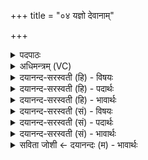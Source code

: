 +++
title = "०४ यज्ञो देवानाम्"

+++
<details><summary>पदपाठः</summary>

य॒ज्ञः। दे॒वाना॑म्। प्रति॑। ए॒ति॒। सु॒म्नम्। आदि॑त्यासः। भव॑त। मृ॒ड॒यन्तः॑। आ। वः॒। अ॒र्वाची॑। सु॒म॒तिरिति॑ सुऽम॒तिः। व॒वृ॒त्या॒त्। अ॒ꣳहोः। चि॒त्। या। व॒रि॒वो॒वित्त॒रेति॑ वरिवो॒वित्ऽत॑रा। अस॑त्। आ॒दि॒त्येभ्यः। त्वा॒। ४।
</details>

<details><summary>अधिमन्त्रम् (VC)</summary>

- आदित्यो गृहपतिर्देवताः
- कुत्स ऋषिः
- निचृद् जगती
- निषादः
</details>

<details><summary>दयानन्द-सरस्वती (हि) - विषयः</summary>

फिर भी गृहाश्रम का विषय अगले मन्त्र में कहा है ॥
</details>

<details><summary>दयानन्द-सरस्वती (हि) - पदार्थः</summary>

पदार्थान्वयभाषाः -  हे (आदित्यासः) सूर्य्यलोकों के समान विद्या आदि शुभ गुणों से प्रकाशमान ! आप जो (देवानाम्) विद्वान् (वः) आप लोगों का यह (यज्ञः) स्त्रीपुरुषों के वर्त्तने योग्य गृहाश्रम व्यवहार (सुम्नम्) सुख को (प्रति) (एति) निश्चय करके प्राप्त करता है और (या) जो (अंहोः) गृहाश्रम के सुख को सिद्ध करनेवाली (अर्वाची) अच्छी शिक्षा और विद्याभ्यास के पीछे विज्ञानप्राप्ति का हेतु (वरिवोवित्तरा) सत्यव्यवहार का निरन्तर विज्ञान देनेवाली आप लोगों की (सुमतिः) श्रेष्ठ बुद्धि, श्रेष्ठ मार्ग में (आ) निरन्तर (ववृत्यात्) प्रवृत्त होवे, जो (आदित्येभ्यः) आप्त विद्वानों से उत्तम विद्या और शिक्षा जो (त्वा) तुझ को (असत्) प्राप्त हो, (चित्) उस बुद्धि से ही युक्त हम दोनों स्त्री-पुरुष को (मृडयन्तः) सदा सुख देते (भवत) रहिये ॥४॥
</details>

<details><summary>दयानन्द-सरस्वती (हि) - भावार्थः</summary>

भावार्थभाषाः -  विवाह करके स्त्रीपुरुषों को चाहिये कि जिस-जिस काम से विद्या, अच्छी शिक्षा, बुद्धि, धन, सुहृद्भाव और परोपकार बढ़े, उस कर्म का सेवन अवश्य किया करें ॥४॥
</details>

<details><summary>दयानन्द-सरस्वती (सं) - विषयः</summary>

पुनर्गृहाश्रमविषयमाह ॥
</details>

<details><summary>दयानन्द-सरस्वती (सं) - पदार्थः</summary>

पदार्थान्वयभाषाः -  हे आदित्यासः ! यूयं देवानां वो युष्माकं यो गृहाश्रमाख्यो यज्ञः सुम्नं प्रत्येति, यांहोऽर्वाची वरिवोवित्तरा सुमतिराववृत्यात्। या त्वादित्येभ्यः प्राप्तोत्तमविद्याशिक्षाऽसत्, तया चिद् युक्त्या वा वां सदा मृडयन्तो भवत ॥४॥
</details>

<details><summary>दयानन्द-सरस्वती (सं) - भावार्थः</summary>

भावार्थभाषाः -  विवाहं कृत्वा स्त्रीपुरुषाभ्यामाप्तानां विदुषां सङ्गाद्येन येन कर्मणा विद्यासुशिक्षाबुद्धिधनं सौहार्दं परोपकारश्च वर्द्धेत, तत्तदनुष्ठेयमिति ॥४॥
</details>

<details><summary>सविता जोशी ← दयानन्दः (म) - भावार्थः</summary>

भावार्थभाषाः -  गृहस्थाश्रमी स्त्री-पुरुषांनी ज्या कर्मामुळे विद्या, चांगले शिक्षण, बुद्धी, धन, सुहृदभाव व परोपकार वाढेल, असे कर्म केले पाहिजे.
</details>